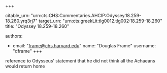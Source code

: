 +++


citable_urn: "urn:cts:CHS:Commentaries.AHCIP:Odyssey.18.259-18.260.yrq3rj7"
target_urn: "urn:cts:greekLit:tlg0012.tlg002:18.259-18.260"
title: "Odyssey 18.259-18.260"

authors:
- email: "frame@chs.harvard.edu"
  name: "Douglas Frame"
  username: "dframe"
+++

<p>reference to Odysseus’ statement that he did not think all the Achaeans would return home</p>